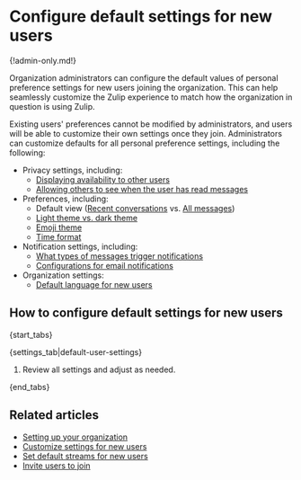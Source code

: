# Configure default settings for new users

{!admin-only.md!}

Organization administrators can configure the default values of
personal preference settings for new users joining the
organization. This can help seamlessly customize the Zulip experience
to match how the organization in question is using Zulip.

Existing users' preferences cannot be modified by administrators, and
users will be able to customize their own settings once they
join. Administrators can customize defaults for all personal
preference settings, including the following:

* Privacy settings, including:
    * [Displaying availability to other users](/help/status-and-availability)
    * [Allowing others to see when the user has read messages](/help/read-receipts)
* Preferences, including:
    * Default view ([Recent conversations](/help/recent-conversations) vs.
      [All messages](/help/reading-strategies#all-messages))
    * [Light theme vs. dark theme](/help/dark-theme)
    * [Emoji theme](/help/emoji-and-emoticons#change-your-emoji-set)
    * [Time format](/help/change-the-time-format)
* Notification settings, including:
    * [What types of messages trigger notifications][default-notifications]
    * [Configurations for email notifications](/help/email-notifications)
* Organization settings:
    * [Default language for new users](/help/configure-organization-language)

[default-notifications]: /help/stream-notifications#set-default-notifications-for-all-streams

## How to configure default settings for new users

{start_tabs}

{settings_tab|default-user-settings}

1. Review all settings and adjust as needed.

{end_tabs}

## Related articles

* [Setting up your organization](/help/getting-your-organization-started-with-zulip)
* [Customize settings for new users](/help/customize-settings-for-new-users)
* [Set default streams for new users](/help/set-default-streams-for-new-users)
* [Invite users to join](/help/invite-users-to-join)
